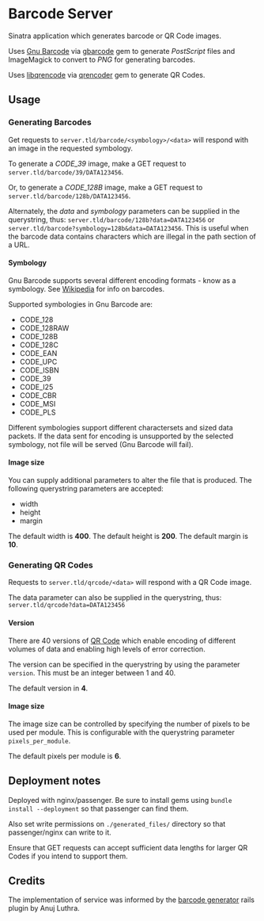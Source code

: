 # Barcode Server

Sinatra application which generates barcode or QR Code images. 

Uses [Gnu Barcode](http://www.gnu.org/software/barcode/) via [gbarcode](http://gbarcode.rubyforge.org/) gem to generate _PostScript_ files and ImageMagick to convert to _PNG_ for generating barcodes.

Uses [libqrencode](http://fukuchi.org/works/qrencode/index.html.en) via [qrencoder](https://github.com/harrisj/qrencoder) gem to generate QR Codes.

## Usage

### Generating Barcodes

Get requests to `server.tld/barcode/<symbology>/<data>` will respond with an image in the requested symbology.

To generate a *CODE_39* image, make a GET request to `server.tld/barcode/39/DATA123456`.

Or, to generate a *CODE_128B* image, make a GET request to `server.tld/barcode/128b/DATA123456`.

Alternately, the *data* and *symbology* parameters can be supplied in the querystring, thus: `server.tld/barcode/128b?data=DATA123456` or `server.tld/barcode?symbology=128b&data=DATA123456`. This is useful when the barcode data contains characters which are illegal in the path section of a URL.

#### Symbology

Gnu Barcode supports several different encoding formats - know as a symbology. See [Wikipedia](http://en.wikipedia.org/wiki/Barcodes) for info on barcodes.

Supported symbologies in Gnu Barcode are:

  - CODE_128 
  - CODE_128RAW
  - CODE_128B 
  - CODE_128C 
  - CODE_EAN
  - CODE_UPC
  - CODE_ISBN
  - CODE_39
  - CODE_I25
  - CODE_CBR
  - CODE_MSI
  - CODE_PLS
 
Different symbologies support different charactersets and sized data packets. If the data sent for encoding is unsupported by the selected symbology, not file will be served (Gnu Barcode will fail).

#### Image size

You can supply additional parameters to alter the file that is produced. The following querystring parameters are accepted:

  - width
  - height
  - margin

The default width is __400__. The default height is __200__. The default margin is __10__.

### Generating QR Codes

Requests to `server.tld/qrcode/<data>` will respond with a QR Code image.

The data parameter can also be supplied in the querystring, thus:  `server.tld/qrcode?data=DATA123456` 

#### Version

There are 40 versions of [QR Code](http://en.wikipedia.org/wiki/QR_Code) which enable encoding of different volumes of data and enabling high levels of error correction. 

The version can be specified in the querystring by using the parameter `version`. This must be an integer between 1 and 40.

The default version in __4__. 

#### Image size

The image size can be controlled by specifying the number of pixels to be used per module. This is configurable with the querystring parameter `pixels_per_module`.

The default pixels per module is __6__.

## Deployment notes

Deployed with nginx/passenger. Be sure to install gems using `bundle install --deployment` so that passenger can find them.

Also set write permissions on `./generated_files/` directory so that passenger/nginx can write to it.

Ensure that GET requests can accept sufficient data lengths for larger QR Codes if you intend to support them.

## Credits

The implementation of service was informed by the [barcode generator](https://github.com/anujluthra/barcode-generator) rails plugin by Anuj Luthra.
